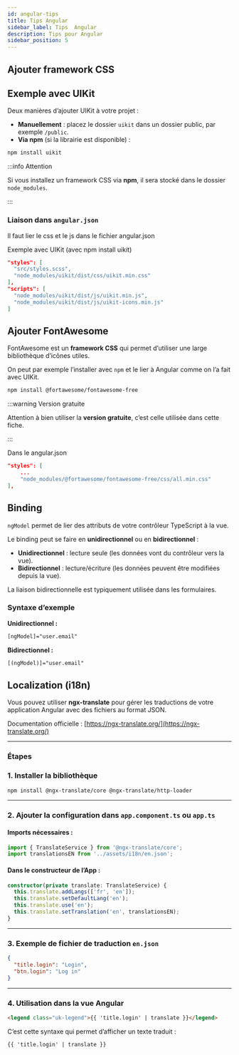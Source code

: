 ```yaml
---
id: angular-tips
title: Tips Angular
sidebar_label: Tips  Angular
description: Tips pour Angular
sidebar_position: 5
---
```


## Ajouter framework CSS

## Exemple avec UIKit

Deux manières d’ajouter UIKit à votre projet :

- **Manuellement** : placez le dossier `uikit` dans un dossier public, par exemple `/public`.
- **Via npm** (si la librairie est disponible) :

```bash
npm install uikit
```

:::info Attention

Si vous installez un framework CSS via **npm**, il sera stocké dans le dossier `node_modules`.

:::

### Liaison dans `angular.json`

Il faut lier le css et le js dans le fichier angular.json

Exemple avec UIKit (avec npm install uikit)

```json
"styles": [
  "src/styles.scss",
  "node_modules/uikit/dist/css/uikit.min.css"
],
"scripts": [
  "node_modules/uikit/dist/js/uikit.min.js",
  "node_modules/uikit/dist/js/uikit-icons.min.js"
]
```

## Ajouter FontAwesome

FontAwesome est un **framework CSS** qui permet d’utiliser une large bibliothèque d’icônes utiles.

On peut par exemple l’installer avec `npm` et le lier à Angular comme on l’a fait avec UIKit.

```bash
npm install @fortawesome/fontawesome-free
```

:::warning Version gratuite

Attention à bien utiliser la **version gratuite**, c’est celle utilisée dans cette fiche.

:::

Dans le angular.json

```json
"styles": [
    ...
    "node_modules/@fortawesome/fontawesome-free/css/all.min.css"
],
```

## Binding

`ngModel` permet de lier des attributs de votre contrôleur TypeScript à la vue.

Le binding peut se faire en **unidirectionnel** ou en **bidirectionnel** :

- **Unidirectionnel** : lecture seule (les données vont du contrôleur vers la vue).
- **Bidirectionnel** : lecture/écriture (les données peuvent être modifiées depuis la vue).

La liaison bidirectionnelle est typiquement utilisée dans les formulaires.

### Syntaxe d’exemple

**Unidirectionnel :**
```html
[ngModel]="user.email"
```

**Bidirectionnel :**
```html
[(ngModel)]="user.email"
```

## Localization (i18n)

Vous pouvez utiliser **ngx-translate** pour gérer les traductions de votre application Angular avec des fichiers au format JSON.

Documentation officielle : [https://ngx-translate.org/](https://ngx-translate.org/)

---

### Étapes

### 1. Installer la bibliothèque

```bash
npm install @ngx-translate/core @ngx-translate/http-loader
```

---

### 2. Ajouter la configuration dans `app.component.ts` ou `app.ts`

#### Imports nécessaires :

```ts
import { TranslateService } from '@ngx-translate/core';
import translationsEN from '../assets/i18n/en.json';
```

#### Dans le constructeur de l’App :

```ts
constructor(private translate: TranslateService) {
  this.translate.addLangs(['fr', 'en']);
  this.translate.setDefaultLang('en');
  this.translate.use('en');
  this.translate.setTranslation('en', translationsEN);
}
```

---

### 3. Exemple de fichier de traduction `en.json`

```json
{
  "title.login": "Login",
  "btn.login": "Log in"
}
```

---

### 4. Utilisation dans la vue Angular

```html
<legend class="uk-legend">{{ 'title.login' | translate }}</legend>
```

C’est cette syntaxe qui permet d’afficher un texte traduit :

```html
{{ 'title.login' | translate }}
```